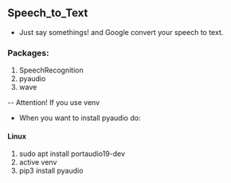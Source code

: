 ## Speech_to_Text
- Just say somethings! and Google convert your speech to text.

### Packages:
1. SpeechRecognition
2. pyaudio
3. wave

-- Attention! If you use venv
- When you want to install pyaudio do:
#### Linux
1. sudo apt install portaudio19-dev
2. active venv
3. pip3 install pyaudio
